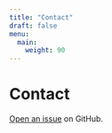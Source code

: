 ```yaml
---
title: "Contact"
draft: false
menu:
  main:
    weight: 90
---
```


# Contact

[Open an issue](https://github.com/duriya-rehan/hugo-mock-landing-page-autodeployed1/issues/new) on GitHub.

